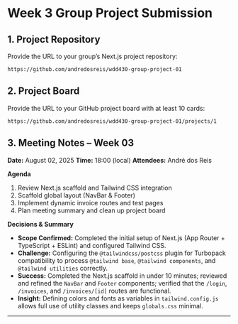 # Week 3 Group Project Submission

## 1. Project Repository

Provide the URL to your group’s Next.js project repository:

```
https://github.com/andredosreis/wdd430-group-project-01
```

## 2. Project Board

Provide the URL to your GitHub project board with at least 10 cards:

```
https://github.com/andredosreis/wdd430-group-project-01/projects/1
```

## 3. Meeting Notes – Week 03

**Date:** August 02, 2025
**Time:** 18:00 (local)
**Attendees:** André dos Reis

**Agenda**

1. Review Next.js scaffold and Tailwind CSS integration
2. Scaffold global layout (NavBar & Footer)
3. Implement dynamic invoice routes and test pages
4. Plan meeting summary and clean up project board

**Decisions & Summary**

* **Scope Confirmed:** Completed the initial setup of Next.js (App Router + TypeScript + ESLint) and configured Tailwind CSS.
* **Challenge:** Configuring the `@tailwindcss/postcss` plugin for Turbopack compatibility to process `@tailwind base`, `@tailwind components`, and `@tailwind utilities` correctly.
* **Success:** Completed the Next.js scaffold in under 10 minutes; reviewed and refined the `NavBar` and `Footer` components; verified that the `/login`, `/invoices`, and `/invoices/[id]` routes are functional.
* **Insight:** Defining colors and fonts as variables in `tailwind.config.js` allows full use of utility classes and keeps `globals.css` minimal.

---



